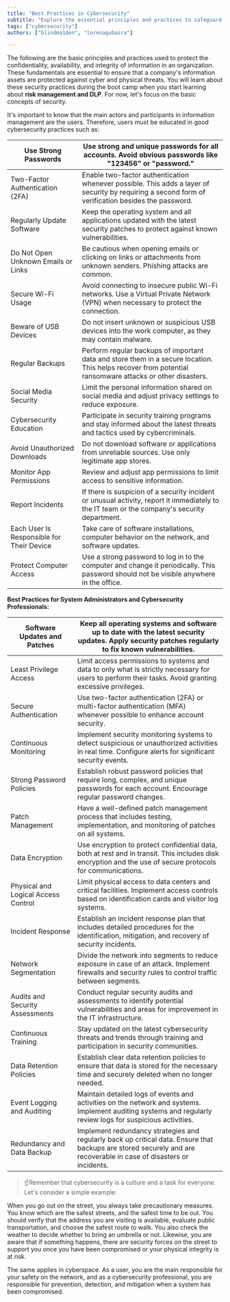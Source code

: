```yaml
---
title: "Best Practices in Cybersecurity"
subtitle: "Explore the essential principles and practices to safeguard information confidentiality, availability, and integrity in organizations. Learn about user-centric security practices, best practices for system administrators, and the cultural aspect of cybersecurity."
tags: ["cybersecurity"]
authors: ["blindma1den", "lorenagubaira"]

---
```


The following are the basic principles and practices used to protect the confidentiality, availability, and integrity of information in an organization. These fundamentals are essential to ensure that a company's information assets are protected against cyber and physical threats. You will learn about these security practices during the boot camp when you start learning about **risk management and DLP**. For now, let's focus on the basic concepts of security.

It's important to know that the main actors and participants in information management are the users. Therefore, users must be educated in good cybersecurity practices such as:

| Use Strong Passwords | Use strong and unique passwords for all accounts. Avoid obvious passwords like "123456" or "password." |
| --- | --- |
| Two-Factor Authentication (2FA) | Enable two-factor authentication whenever possible. This adds a layer of security by requiring a second form of verification besides the password. |
| Regularly Update Software | Keep the operating system and all applications updated with the latest security patches to protect against known vulnerabilities. |
| Do Not Open Unknown Emails or Links | Be cautious when opening emails or clicking on links or attachments from unknown senders. Phishing attacks are common. |
| Secure Wi-Fi Usage | Avoid connecting to insecure public Wi-Fi networks. Use a Virtual Private Network (VPN) when necessary to protect the connection. |
| Beware of USB Devices | Do not insert unknown or suspicious USB devices into the work computer, as they may contain malware. |
| Regular Backups | Perform regular backups of important data and store them in a secure location. This helps recover from potential ransomware attacks or other disasters. |
| Social Media Security | Limit the personal information shared on social media and adjust privacy settings to reduce exposure. |
| Cybersecurity Education | Participate in security training programs and stay informed about the latest threats and tactics used by cybercriminals. |
| Avoid Unauthorized Downloads | Do not download software or applications from unreliable sources. Use only legitimate app stores. |
| Monitor App Permissions | Review and adjust app permissions to limit access to sensitive information. |
| Report Incidents | If there is suspicion of a security incident or unusual activity, report it immediately to the IT team or the company's security department. |
| Each User Is Responsible for Their Device | Take care of software installations, computer behavior on the network, and software updates. |
| Protect Computer Access | Use a strong password to log in to the computer and change it periodically. This password should not be visible anywhere in the office. |

**Best Practices for System Administrators and Cybersecurity Professionals:**

| Software Updates and Patches | Keep all operating systems and software up to date with the latest security updates. Apply security patches regularly to fix known vulnerabilities. |
| --- | --- |
| Least Privilege Access | Limit access permissions to systems and data to only what is strictly necessary for users to perform their tasks. Avoid granting excessive privileges. |
| Secure Authentication | Use two-factor authentication (2FA) or multi-factor authentication (MFA) whenever possible to enhance account security. |
| Continuous Monitoring | Implement security monitoring systems to detect suspicious or unauthorized activities in real time. Configure alerts for significant security events. |
| Strong Password Policies | Establish robust password policies that require long, complex, and unique passwords for each account. Encourage regular password changes. |
| Patch Management | Have a well-defined patch management process that includes testing, implementation, and monitoring of patches on all systems. |
| Data Encryption | Use encryption to protect confidential data, both at rest and in transit. This includes disk encryption and the use of secure protocols for communications. |
| Physical and Logical Access Control | Limit physical access to data centers and critical facilities. Implement access controls based on identification cards and visitor log systems. |
| Incident Response | Establish an incident response plan that includes detailed procedures for the identification, mitigation, and recovery of security incidents. |
| Network Segmentation | Divide the network into segments to reduce exposure in case of an attack. Implement firewalls and security rules to control traffic between segments. |
| Audits and Security Assessments | Conduct regular security audits and assessments to identify potential vulnerabilities and areas for improvement in the IT infrastructure. |
| Continuous Training | Stay updated on the latest cybersecurity threats and trends through training and participation in security communities. |
| Data Retention Policies | Establish clear data retention policies to ensure that data is stored for the necessary time and securely deleted when no longer needed. |
| Event Logging and Auditing | Maintain detailed logs of events and activities on the network and systems. Implement auditing systems and regularly review logs for suspicious activities. |
| Redundancy and Data Backup | Implement redundancy strategies and regularly back up critical data. Ensure that backups are stored securely and are recoverable in case of disasters or incidents. |

> ☝Remember that cybersecurity is a culture and a task for everyone. Let's consider a simple example:

When you go out on the street, you always take precautionary measures. You know which are the safest streets, and the safest time to be out. You should verify that the address you are visiting is available, evaluate public transportation, and choose the safest route to walk. You also check the weather to decide whether to bring an umbrella or not. Likewise, you are aware that if something happens, there are security forces on the street to support you once you have been compromised or your physical integrity is at risk.

The same applies in cyberspace. As a user, you are the main responsible for your safety on the network, and as a cybersecurity professional, you are responsible for prevention, detection, and mitigation when a system has been compromised.
